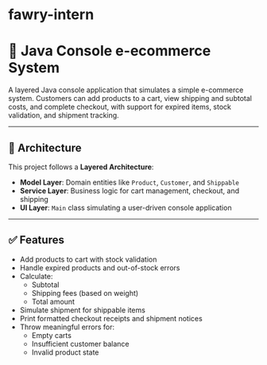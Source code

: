 # fawry-intern
# 🛒 Java Console e-ecommerce System

A layered Java console application that simulates a simple e-commerce  system. Customers can add products to a cart, view shipping and subtotal costs, and complete checkout, with support for expired items, stock validation, and shipment tracking.

---

## 🧱 Architecture

This project follows a **Layered Architecture**:
- **Model Layer**: Domain entities like `Product`, `Customer`, and `Shippable`
- **Service Layer**: Business logic for cart management, checkout, and shipping
- **UI Layer**: `Main` class simulating a user-driven console application

---

## ✅ Features

- Add products to cart with stock validation
- Handle expired products and out-of-stock errors
- Calculate:
  - Subtotal
  - Shipping fees (based on weight)
  - Total amount
- Simulate shipment for shippable items
- Print formatted checkout receipts and shipment notices
- Throw meaningful errors for:
  - Empty carts
  - Insufficient customer balance
  - Invalid product state

